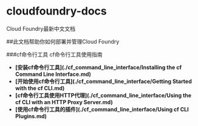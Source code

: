 # cloudfoundry-docs
Cloud Foundry最新中文文档

##此文档帮助你如何部署并管理Cloud Foundry

###cf命令行工具
cf命令行工具使用指南

* **[安装cf命令行工具](./cf_command_line_interface/Installing the cf Command Line Interface.md)**
* **[开始使用cf命令行工具](./cf_command_line_interface/Getting Started with the cf CLI.md)**
* **[cf命令行工具使用HTTP代理](./cf_command_line_interface/Using the cf CLI with an HTTP Proxy Server.md)**
* **[使用cf命令行工具的插件](./cf_command_line_interface/Using cf CLI Plugins.md)**
